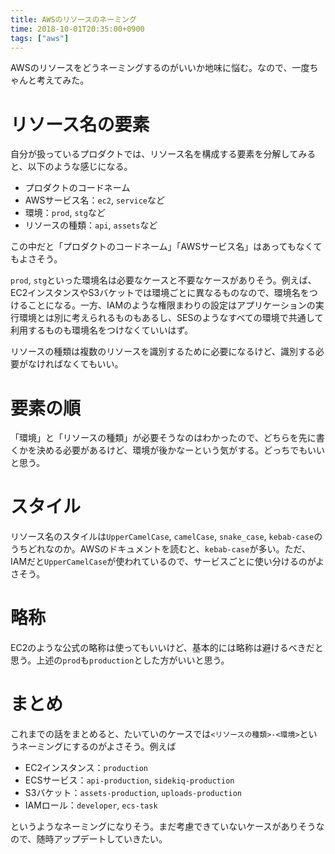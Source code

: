 ```yaml
---
title: AWSのリソースのネーミング
time: 2018-10-01T20:35:00+0900
tags: ["aws"]
---
```


AWSのリソースをどうネーミングするのがいいか地味に悩む。なので、一度ちゃんと考えてみた。

# リソース名の要素
自分が扱っているプロダクトでは、リソース名を構成する要素を分解してみると、以下のような感じになる。

* プロダクトのコードネーム
* AWSサービス名：`ec2`, `service`など
* 環境：`prod`, `stg`など
* リソースの種類：`api`, `assets`など

この中だと「プロダクトのコードネーム」「AWSサービス名」はあってもなくてもよさそう。

`prod`, `stg`といった環境名は必要なケースと不要なケースがありそう。例えば、EC2インスタンスやS3バケットでは環境ごとに異なるものなので、環境名をつけることになる。一方、IAMのような権限まわりの設定はアプリケーションの実行環境とは別に考えられるものもあるし、SESのようなすべての環境で共通して利用するものも環境名をつけなくていいはず。

リソースの種類は複数のリソースを識別するために必要になるけど、識別する必要がなければなくてもいい。

# 要素の順
「環境」と「リソースの種類」が必要そうなのはわかったので、どちらを先に書くかを決める必要があるけど、環境が後かなーという気がする。どっちでもいいと思う。

# スタイル
リソース名のスタイルは`UpperCamelCase`, `camelCase`, `snake_case`, `kebab-case`のうちどれなのか。AWSのドキュメントを読むと、`kebab-case`が多い。ただ、IAMだと`UpperCamelCase`が使われているので、サービスごとに使い分けるのがよさそう。

# 略称
EC2のような公式の略称は使ってもいいけど、基本的には略称は避けるべきだと思う。上述の`prod`も`production`とした方がいいと思う。

# まとめ
これまでの話をまとめると、たいていのケースでは`<リソースの種類>-<環境>`というネーミングにするのがよさそう。例えば

* EC2インスタンス：`production`
* ECSサービス：`api-production`, `sidekiq-production`
* S3バケット：`assets-production`, `uploads-production`
* IAMロール：`developer`, `ecs-task`

というようなネーミングになりそう。まだ考慮できていないケースがありそうなので、随時アップデートしていきたい。
